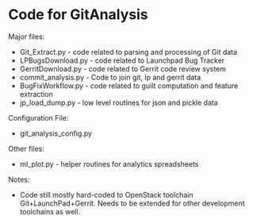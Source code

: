 Code for GitAnalysis
====================

Major files:
- Git_Extract.py - code related to parsing and processing of Git data
- LPBugsDownload.py - code related to Launchpad Bug Tracker
- GerritDownload.py - code related to Gerrit code review system
- commit_analysis.py - Code to join git, lp and gerrit data
- BugFixWorkflow.py - code related to guilt computation and feature extraction
- jp_load_dump.py - low level routines for json and pickle data

Configuration File:
- git_analysis_config.py

Other files:
- ml_plot.py - helper routines for analytics spreadsheets

Notes:
- Code still mostly hard-coded to OpenStack toolchain Git+LaunchPad+Gerrit.  Needs to be extended for other development toolchains as well.  
